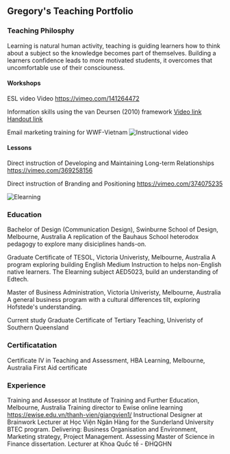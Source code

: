 ##  Gregory's Teaching Portfolio


### Teaching Philosphy
Learning is natural human activity, teaching is guiding learners how to think about a subject so the knowledge becomes part of themselves. Building a learners confidence leads to more motivated students, it overcomes that uncomfortable use of their consciouness.



#### Workshops
ESL video 
Video https://vimeo.com/141264472

Information skills using the van Deursen (2010) framework 
[Video link ](https://vimeo.com/381797279 "Classroom video")
[Handout link ](https://documentcloud.adobe.com/link/track?uri=urn%3Aaaid%3Ascds%3AUS%3A6b1dabfb-420c-4602-9dce-ffb703a1cedd "Workshop handout")

Email marketing training for WWF-Vietnam 
![Instructional video](https://vimeo.com/224427701)

#### Lessons 
Direct instruction of Developing and Maintaining Long-term Relationships
https://vimeo.com/369258156

Direct instruction of Branding and Positioning
https://vimeo.com/374075235

![Elearning]({{site.baseurl}}/https://github.com/vekar/teachingportfolio/blob/master/E-Learning-project.gif)

### Education
Bachelor of Design (Communication Design), Swinburne School of Design, Melbourne, Australia
A replication of the Bauhaus School heterodox pedagogy to explore many disiciplines hands-on.

Graduate Certificate of TESOL, Victoria Univeristy, Melbourne, Australia
A program exploring building English Medium Instruction to helps non-English native learners. The Elearning subject AED5023, build an understanding of Edtech.

Master of Business Administration, Victoria Univeristy, Melbourne, Australia
A general business program with a cultural differences tilt, exploring Hofstede's understanding. 

Current study
Graduate Certificate of Tertiary Teaching, Univeristy of Southern Queensland

### Certificatation
Certificate IV in Teaching and Assessment, HBA Learning, Melbourne, Australia
First Aid certificate 

### Experience
Training and Assessor at Institute of Training and Further Education, Melbourne, Australia
Training director to Ewise online learning https://ewise.edu.vn/thanh-vien/giangvien1/
Instructional Designer at Brainwork 
Lecturer at Học Viện Ngân Hàng for the Sunderland University BTEC program. 
 Delivering: Business Organisation and Environment, Marketing strategy, Project Management. Assessing Master of Science in Finance dissertation.
Lecturer at Khoa Quốc tế - ĐHQGHN

